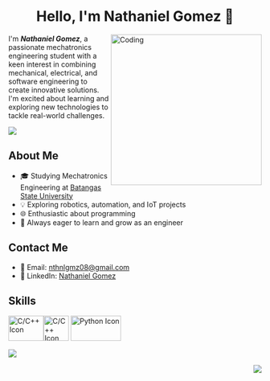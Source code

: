 <h1 align="center">Hello, I'm Nathaniel Gomez 👋</h1>
<img align="right" alt="Coding" width="300" src="https://media.tenor.com/z5yrWHMWfF8AAAAC/hacker-hack.gif">

I'm <i><b>Nathaniel Gomez</i></b>, a passionate mechatronics engineering student with a keen interest in combining mechanical, electrical, and software engineering to create innovative solutions. I'm excited about learning and exploring new technologies to tackle real-world challenges.
<p align="left"> <img src="https://komarev.com/ghpvc/?username=nthnlgmz&label=Profile%20views&color=0e75b6&style=flat"/></p>

<!-- About Me -->

## About Me  
- 🎓 Studying Mechatronics Engineering at [Batangas State University](https://batstate-u.edu.ph/)
- 💡 Exploring robotics, automation, and IoT projects
- 🌐 Enthusiastic about programming
- 🌱 Always eager to learn and grow as an engineer

<!-- Contact Information -->
## Contact Me
- 📧 Email: [nthnlgmz08@gmail.com](mailto:nthnlgmz08@gmail.com)
- 💼 LinkedIn: [Nathaniel Gomez](https://www.linkedin.com/in/nathaniel-gomez-423a3627a/)

<!-- Skills -->
## Skills
<img src="https://encrypted-tbn0.gstatic.com/images?q=tbn:ANd9GcR15aruJgPmWw1GC-OVVZEX-8Qf-LeXH1bHXfqistB8Tw&s" alt="C/C++ Icon" width="70" height="50"><img src="https://upload.wikimedia.org/wikipedia/commons/thumb/1/18/ISO_C%2B%2B_Logo.svg/1200px-ISO_C%2B%2B_Logo.svg.png" alt="C/C++ Icon" width="50" height="50"> <img src="https://1000logos.net/wp-content/uploads/2020/08/Python-Logo-500x313.png" alt="Python Icon" width="100" height="50">
<p>&nbsp;<img align="left" src="https://github-readme-stats.vercel.app/api?username=nthnlgmz&show_icons=true&locale=en"/></p><p><img align="right" src="https://github-readme-stats.vercel.app/api/top-langs?username=nthnlgmz&show_icons=true&locale=en&layout=compact"/></p>
